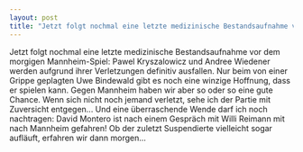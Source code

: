 ```yaml
---
layout: post
title: "Jetzt folgt nochmal eine letzte medizinische Bestandsaufnahme vor dem morgigen Mannheim-Spiel: Pawel Kryszalowicz und Andree Wiedener werden aufgrund ihrer Verletzungen definitiv ausfallen."
---
```


Jetzt folgt nochmal eine letzte medizinische Bestandsaufnahme vor dem morgigen Mannheim-Spiel: Pawel Kryszalowicz und Andree Wiedener werden aufgrund ihrer Verletzungen definitiv ausfallen. Nur beim von einer Grippe geplagten Uwe Bindewald gibt es noch eine winzige Hoffnung, dass er spielen kann. Gegen Mannheim haben wir aber so oder so eine gute Chance. Wenn sich nicht noch jemand verletzt, sehe ich der Partie mit Zuversicht entgegen... Und eine überraschende Wende darf ich noch nachtragen: David Montero ist nach einem Gespräch mit Willi Reimann mit nach Mannheim gefahren! Ob der zuletzt Suspendierte vielleicht sogar aufläuft, erfahren wir dann morgen...
